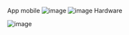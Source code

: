 App mobile
![image](https://github.com/user-attachments/assets/b12c51fa-0f69-47bd-bf60-372493b59b0e) 
![image](https://github.com/user-attachments/assets/18d2c63b-8cff-4fd4-a8e4-8119f779f6ef)
Hardware
                              
![image](https://github.com/user-attachments/assets/33445503-1339-4b7c-9858-5da8ff850b02)

